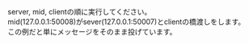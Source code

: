 server, mid, clientの順に実行してください。  
mid(127.0.0.1:50008)がsever(127.0.0.1:50007)とclientの橋渡しをします。  
この例だと単にメッセージをそのまま投げています。
